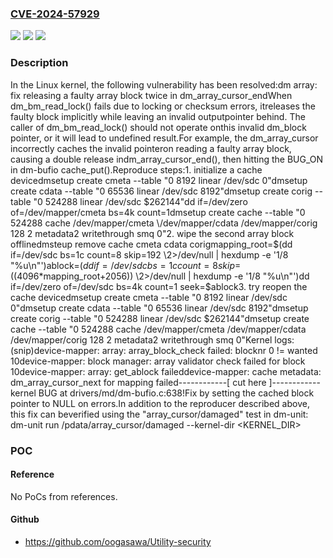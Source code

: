 ### [CVE-2024-57929](https://cve.mitre.org/cgi-bin/cvename.cgi?name=CVE-2024-57929)
![](https://img.shields.io/static/v1?label=Product&message=Linux&color=blue)
![](https://img.shields.io/static/v1?label=Version&message=fdd1315aa5f022fe6574efdc2d9535f75a0ee255%3C%209c7c03d0e926762adf3a3a0ba86156fb5e19538b%20&color=brighgreen)
![](https://img.shields.io/static/v1?label=Vulnerability&message=n%2Fa&color=brighgreen)

### Description

In the Linux kernel, the following vulnerability has been resolved:dm array: fix releasing a faulty array block twice in dm_array_cursor_endWhen dm_bm_read_lock() fails due to locking or checksum errors, itreleases the faulty block implicitly while leaving an invalid outputpointer behind. The caller of dm_bm_read_lock() should not operate onthis invalid dm_block pointer, or it will lead to undefined result.For example, the dm_array_cursor incorrectly caches the invalid pointeron reading a faulty array block, causing a double release indm_array_cursor_end(), then hitting the BUG_ON in dm-bufio cache_put().Reproduce steps:1. initialize a cache devicedmsetup create cmeta --table "0 8192 linear /dev/sdc 0"dmsetup create cdata --table "0 65536 linear /dev/sdc 8192"dmsetup create corig --table "0 524288 linear /dev/sdc $262144"dd if=/dev/zero of=/dev/mapper/cmeta bs=4k count=1dmsetup create cache --table "0 524288 cache /dev/mapper/cmeta \/dev/mapper/cdata /dev/mapper/corig 128 2 metadata2 writethrough smq 0"2. wipe the second array block offlinedmsteup remove cache cmeta cdata corigmapping_root=$(dd if=/dev/sdc bs=1c count=8 skip=192 \2>/dev/null | hexdump -e '1/8 "%u\n"')ablock=$(dd if=/dev/sdc bs=1c count=8 skip=$((4096*mapping_root+2056)) \2>/dev/null | hexdump -e '1/8 "%u\n"')dd if=/dev/zero of=/dev/sdc bs=4k count=1 seek=$ablock3. try reopen the cache devicedmsetup create cmeta --table "0 8192 linear /dev/sdc 0"dmsetup create cdata --table "0 65536 linear /dev/sdc 8192"dmsetup create corig --table "0 524288 linear /dev/sdc $262144"dmsetup create cache --table "0 524288 cache /dev/mapper/cmeta \/dev/mapper/cdata /dev/mapper/corig 128 2 metadata2 writethrough smq 0"Kernel logs:(snip)device-mapper: array: array_block_check failed: blocknr 0 != wanted 10device-mapper: block manager: array validator check failed for block 10device-mapper: array: get_ablock faileddevice-mapper: cache metadata: dm_array_cursor_next for mapping failed------------[ cut here ]------------kernel BUG at drivers/md/dm-bufio.c:638!Fix by setting the cached block pointer to NULL on errors.In addition to the reproducer described above, this fix can beverified using the "array_cursor/damaged" test in dm-unit:  dm-unit run /pdata/array_cursor/damaged --kernel-dir <KERNEL_DIR>

### POC

#### Reference
No PoCs from references.

#### Github
- https://github.com/oogasawa/Utility-security

